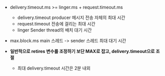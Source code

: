 - delivery.timeout.ms >= linger.ms + request.timeout.ms
	- delivery.timeout 
	  producer 메시지 전송 자체의 최대 시간
	- request.timeout
	  전송에 걸리는 최대 시간
	- linger
	  Sender thread의 배치 대기 시간
- max.block.ms
  main 스레드 -> sender 스레드 최대 대기 시간

- **일반적으로 retires 변수를 조정하기 보단 MAX로 잡고, delivery.timeout으로 조절**
	- 최대 delivery.timeout 시간은 2분 내외